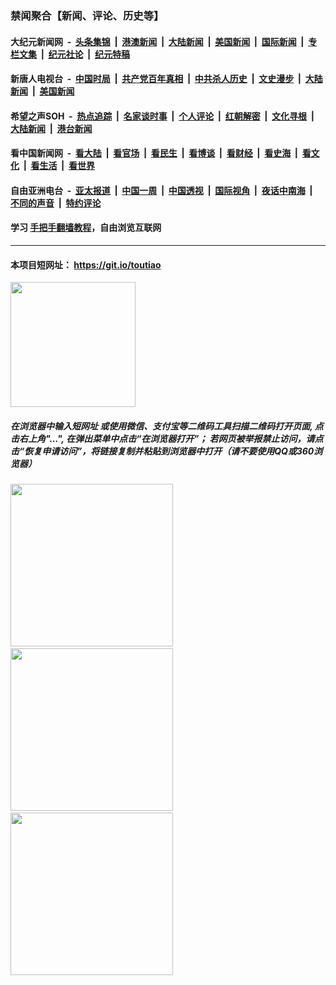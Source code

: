 ### 禁闻聚合【新闻、评论、历史等】

#### 大纪元新闻网 &nbsp;-&nbsp; [头条集锦](indexes/E头条集锦.md?t=02231931) &nbsp;|&nbsp; [港澳新闻](indexes/E港澳新闻.md?t=02231931)  &nbsp;|&nbsp; [大陆新闻](indexes/E大陆新闻.md?t=02231931) &nbsp;|&nbsp; [美国新闻](indexes/E美国新闻.md?t=02231931) &nbsp;|&nbsp; [国际新闻](indexes/E国际新闻.md?t=02231931) &nbsp;|&nbsp; [专栏文集](indexes/E专栏文集.md?t=02231931) &nbsp;|&nbsp; [纪元社论](indexes/E纪元社论.md?t=02231931) &nbsp;|&nbsp; [纪元特稿](indexes/E纪元特稿.md?t=02231931) 

#### 新唐人电视台 &nbsp;-&nbsp; [中国时局](indexes/N中国时局.md?t=02231931) &nbsp;|&nbsp; [共产党百年真相](indexes/N共产党百年真相.md?t=02231931) &nbsp;|&nbsp; [中共杀人历史](indexes/N中共杀人历史.md?t=02231931) &nbsp;|&nbsp; [文史漫步](indexes/N文史漫步.md?t=02231931) &nbsp;|&nbsp; [大陆新闻](indexes/N大陆新闻.md?t=02231931) &nbsp;|&nbsp; [美国新闻](indexes/N美国新闻.md?t=02231931)

#### 希望之声SOH &nbsp;-&nbsp; [热点追踪](indexes/H热点追踪.md?t=02231931) &nbsp;|&nbsp; [名家谈时事](indexes/H名家谈时事.md?t=02231931) &nbsp;|&nbsp; [个人评论](indexes/H个人评论.md?t=02231931)  &nbsp;|&nbsp; [红朝解密](indexes/H红朝解密.md?t=02231931) &nbsp;|&nbsp; [文化寻根](indexes/H文化寻根.md?t=02231931) &nbsp;|&nbsp; [大陆新闻](indexes/H大陆新闻.md?t=02231931) &nbsp;|&nbsp; [港台新闻](indexes/H港台新闻.md?t=02231931)

#### 看中国新闻网 &nbsp;-&nbsp; [看大陆](indexes/S看大陆.md?t=02231931) &nbsp;|&nbsp; [看官场](indexes/S看官场.md?t=02231931) &nbsp;|&nbsp; [看民生](indexes/S看民生.md?t=02231931)  &nbsp;|&nbsp; [看博谈](indexes/S看博谈.md?t=02231931) &nbsp;|&nbsp; [看财经](indexes/S看财经.md?t=02231931) &nbsp;|&nbsp; [看史海](indexes/S看史海.md?t=02231931) &nbsp;|&nbsp; [看文化](indexes/S看文化.md?t=02231931) &nbsp;|&nbsp; [看生活](indexes/S看生活.md?t=02231931) &nbsp;|&nbsp; [看世界](indexes/S看世界.md?t=02231931)

#### 自由亚洲电台 &nbsp;-&nbsp; [亚太报道](indexes/R亚太报道.md?t=02231931) &nbsp;|&nbsp; [中国一周](indexes/R中国一周.md?t=02231931) &nbsp;|&nbsp; [中国透视](indexes/R中国透视.md?t=02231931)  &nbsp;|&nbsp; [国际视角](indexes/R国际视角.md?t=02231931) &nbsp;|&nbsp; [夜话中南海](indexes/R夜话中南海.md?t=02231931) &nbsp;|&nbsp; [不同的声音](indexes/R不同的声音.md?t=02231931) &nbsp;|&nbsp; [特约评论](indexes/R特约评论.md?t=02231931)

#### 学习 [手把手翻墙教程](https://github.com/gfw-breaker/guides/wiki)，自由浏览互联网

----

#### 本项目短网址： https://git.io/toutiao
<img src="https://raw.githubusercontent.com/gfw-breaker/banned-news/master/scripts/img/qr.png" width="200px"/>  

##### 在浏览器中输入短网址 或使用微信、支付宝等二维码工具扫描二维码打开页面, 点击右上角"...", 在弹出菜单中点击“在浏览器打开”； 若网页被举报禁止访问，请点击“恢复申请访问”，将链接复制并粘贴到浏览器中打开（请不要使用QQ或360浏览器）

<img src="https://raw.githubusercontent.com/gfw-breaker/banned-news/master/scripts/img/1.png" width="260px"/> &nbsp; <img src="https://raw.githubusercontent.com/gfw-breaker/banned-news/master/scripts/img/2.png" width="260px"/> &nbsp; <img src="https://raw.githubusercontent.com/gfw-breaker/banned-news/master/scripts/img/3.png" width="260px"/>
